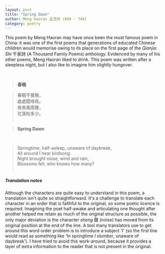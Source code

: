 ```yaml
---
layout: post
title: "Spring Dawn"
author: Meng Haoran 孟浩然 (689 - 740)
category: poetry
---
```

This poem by Meng Haoran may have once been the most famous poem in China: it was one of the first poems that generations of educated Chinese children would memorise owing to its place on the first page of the *Qianjia Shi* 千家詩 (A Thousand Family Poems) anthology. Evidenced by many of his other poems, Meng Haoran liked to drink. This poem was written after a sleepless night, but I also like to imagine him slightly hungover.
  
<br>
  
>**春曉‌**

  

>春眠不覺曉，<br>
>處處聞啼鳥。<br>
>夜來風雨聲，<br>
>花落知多少。<br> <br>

>**Spring Dawn**
<br>      
    
>Springtime, half-asleep, unaware of daybreak, <br>
>All around I hear birdsong. <br>
>Night brought noise, wind and rain, <br>
>Blossoms fell, who knows how many? <br><br>

##### Translation notes

Although the characters are quite easy to understand in this poem, a translation isn't quite so straightforward.  It's a challenge to translate each character in an order that is faithful to the original, so some poetic licence is required. Imagining the poet half-awake and articulating one thought after another helped me retain as much of the original structure as possible, the only major deviation is the character *sheng* 聲 (noise) has moved from its original position at the end of the line. A tool many translators use to get around this word order problem is to introduce a subject 'I' (so the first line would read as something like 'In springtime *I slumber*, unaware of daybreak'). I have tried to avoid this work-around, because it provides a layer of extra information to the reader that is not present in the original.